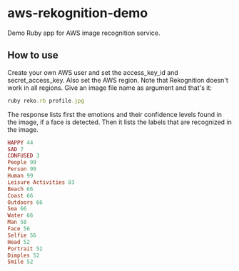 # aws-rekognition-demo
Demo Ruby app for AWS image recognition service.

## How to use

Create your own AWS user and set the access_key_id and secret_access_key. Also set the AWS region. Note that Rekognition doesn't work in all regions. Give an image file name as argument and that's it:

```ruby
ruby reko.rb profile.jpg
```

The response lists first the emotions and their confidence levels found in the image, if a face is detected. Then it lists the labels that are recognized in the image.

```ruby
HAPPY 44
SAD 7
CONFUSED 3
People 99
Person 99
Human 99
Leisure Activities 83
Beach 66
Coast 66
Outdoors 66
Sea 66
Water 66
Man 58
Face 56
Selfie 56
Head 52
Portrait 52
Dimples 52
Smile 52
```

